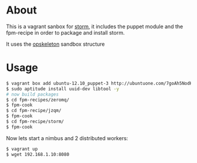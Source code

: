 # About
This is a vagrant sanbox for [storm](https://github.com/nathanmarz/storm), it includes the puppet module and the fpm-recipe in order to package and install storm.

It uses the [opskeleton](https://github.com/narkisr/opskeleton) sandbox structure

# Usage


```bash 
$ vagrant box add ubuntu-12.10_puppet-3 http://ubuntuone.com/7goAh5NodKGtCF0mgbThgb
$ sudo aptitude install uuid-dev libtool -y 
# now build packages
$ cd fpm-recipes/zeromq/
$ fpm-cook
$ cd fpm-recipe/jzqm/
$ fpm-cook
$ cd fpm-recipe/storm/
$ fpm-cook
```

Now lets start a nimbus and 2 distributed workers:

```bash 
$ vagrant up
$ wget 192.168.1.10:8080
```


